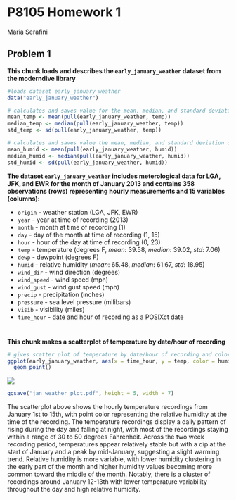 P8105 Homework 1
================
Maria Serafini

## Problem 1

**This chunk loads and describes the `early_january_weather` dataset
from the moderndive library**

``` r
#loads dataset early_january_weather
data("early_january_weather")

# calculates and saves value for the mean, median, and standard deviation of temperature variable
mean_temp <- mean(pull(early_january_weather, temp))
median_temp <- median(pull(early_january_weather, temp))
std_temp <- sd(pull(early_january_weather, temp))

# calculates and saves value the mean, median, and standard deviation of temperature variable
mean_humid <- mean(pull(early_january_weather, humid))
median_humid <- median(pull(early_january_weather, humid))
std_humid <- sd(pull(early_january_weather, humid))
```

**The dataset `early_january_weather` includes meterological data for
LGA, JFK, and EWR for the month of January 2013 and contains 358
observations (rows) representing hourly measurements and 15 variables
(columns):**

- `origin` - weather station (LGA, JFK, EWR)
- `year` - year at time of recording (2013)
- `month` - month at time of recording (1)
- `day` - day of the month at time of recording (1, 15)
- `hour` - hour of the day at time of recording (0, 23)
- `temp` - temperature (degrees F, *mean*: 39.58, *median*: 39.02,
  *std*: 7.06)
- `dewp` - dewpoint (degrees F)
- `humid` - relative humidity (*mean*: 65.48, *median*: 61.67, *std*:
  18.95)
- `wind_dir` - wind direction (degrees)
- `wind_speed` - wind speed (mph)
- `wind_gust` - wind gust speed (mph)
- `precip` - precipitation (inches)
- `pressure` - sea level pressure (milibars)
- `visib` - visibility (miles)
- `time_hour` - date and hour of recording as a POSIXct date

# 

**This chunk makes a scatterplot of temperature by date/hour of
recording**

``` r
# gives scatter plot of temperature by date/hour of recording and color coded based on relative humidity
ggplot(early_january_weather, aes(x = time_hour, y = temp, color = humid)) +
  geom_point()
```

![](p8105_hw1_mas2514_files/figure-gfm/scatterplot-1.png)<!-- -->

``` r
ggsave("jan_weather_plot.pdf", height = 5, width = 7)
```

The scatterplot above shows the hourly temperature recordings from
January 1st to 15th, with point color representing the relative humidity
at the time of the recording. The temperature recordings display a daily
pattern of rising during the day and falling at night, with most of the
recordings staying within a range of 30 to 50 degrees Fahrenheit. Across
the two week recording period, temperatures appear relatively stable but
with a dip at the start of January and a peak by mid-January, suggesting
a slight warming trend. Relative humidity is more variable, with lower
humidity clustering in the early part of the month and higher humidity
values becoming more common toward the middle of the month. Notably,
there is a cluster of recordings around January 12-13th with lower
temperature variability throughout the day and high relative humidity.
